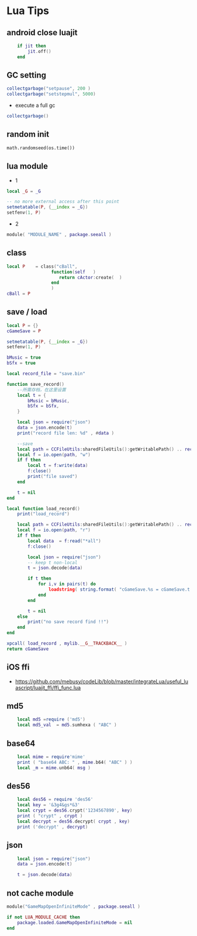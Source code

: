 
# Lua Tips

## android close luajit

```lua
    if jit then
        jit.off()
    end
```


## GC setting

```lua
collectgarbage("setpause", 200 )
collectgarbage("setstepmul", 5000)
```

 - execute a full gc

```lua
collectgarbage()
```

## random init

```python
math.randomseed(os.time())
```

## lua module

 - 1

```lua
local _G = _G

-- no more external access after this point
setmetatable(P, {__index = _G})
setfenv(1, P)
```

 - 2

```lua
module( "MODULE_NAME" , package.seeall )
```

## class

```lua
local P    = class("cBall",
                 function(self   )
                    return cActor:create(  )
                 end
                 )
cBall = P
```

## save / load 

```lua
local P = {}
cGameSave = P

setmetatable(P, {__index = _G})
setfenv(1, P)

bMusic = true
bSfx = true

local record_file = "save.bin"

function save_record()
    --所需存档，在这里设置
    local t = {
        bMusic = bMusic,
        bSfx = bSfx,
    }

    local json = require("json")
    data = json.encode(t)
    print("record file len: %d" , #data )

    --save
    local path = CCFileUtils:sharedFileUtils():getWritablePath() .. record_file
    local f = io.open(path, "w")
    if f then
        local t = f:write(data)
        f:close()
        print("file saved")
    end

    t = nil
end

local function load_record()
    print("load_record")

    local path = CCFileUtils:sharedFileUtils():getWritablePath() .. record_file
    local f = io.open(path, "r")
    if f then
        local data  = f:read("*all")
        f:close()

        local json = require("json")
        -- keep t non-local
        t = json.decode(data)

        if t then
            for i,v in pairs(t) do
                loadstring( string.format( "cGameSave.%s = cGameSave.t.%s" , i ,i  )  )()
            end
        end

        t = nil
    else
        print("no save record find !!")
    end
end

xpcall( load_record , mylib.__G__TRACKBACK__ )
return cGameSave
```

## iOS ffi 

 - https://github.com/mebusy/codeLib/blob/master/integrateLua/useful_luascript/luajit_ffi/ffi_func.lua

## md5

```lua
    local md5 =require ('md5')
    local md5_val  = md5.sumhexa ( "ABC" )
```

## base64

```lua
    local mime = require'mime'
    print ( "base64 ABC: " , mime.b64( "ABC" ) )
    local _m = mime.unb64( msg )
```

## des56

```lua
    local des56 = require 'des56'
    local key = '&3g4&gs*&3'
    local crypt = des56.crypt('1234567890', key)
    print ( "crypt" , crypt )
    local decrypt = des56.decrypt( crypt , key)
    print ('decrypt' , decrypt)
```


## json

```lua
    local json = require("json")
    data = json.encode(t)

    t = json.decode(data)
```

## not cache module

```lua
module("GameMapOpenInfiniteMode" , package.seeall ) 

if not LUA_MODULE_CACHE then
	package.loaded.GameMapOpenInfiniteMode = nil 
end 
```

